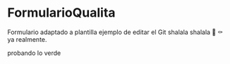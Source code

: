 # FormularioQualita
Formulario adaptado a plantilla
ejemplo de editar el Git
shalala shalala 
🍕 ⚰️ ya realmente. 

probando lo verde
